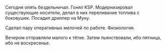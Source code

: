 Сегодня опять бездельничал. Гонял KSP. Модернизировал существующие носители, делал в них переливание топлива с боковушек. Посадил дриллер на Муну.

Сделал пару оперативных мелочей по работе.
Физиология.

Вечером отправляли малого к тётке. Затем пьянствовали, ибо пятница, ибо не воскресенье.